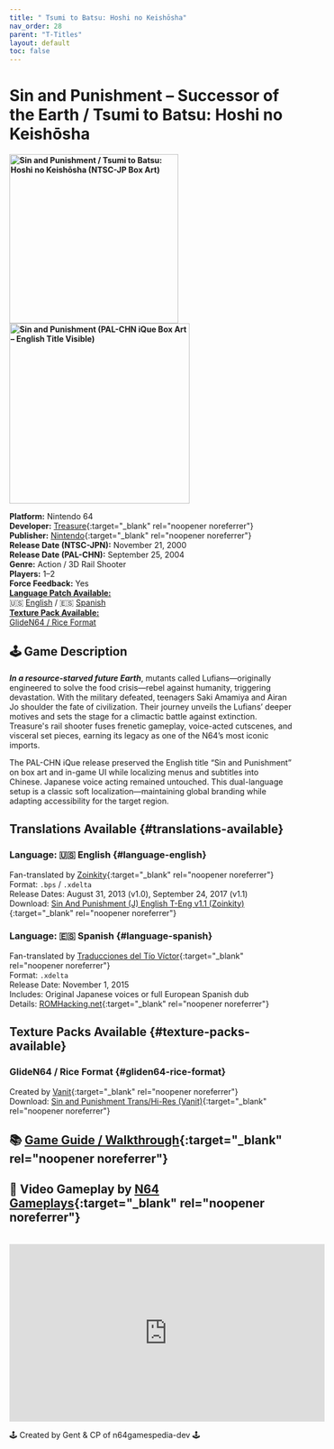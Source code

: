 ```yaml
---
title: " Tsumi to Batsu: Hoshi no Keishōsha"
nav_order: 28
parent: "T-Titles"
layout: default
toc: false
---
```


# Sin and Punishment – Successor of the Earth  / Tsumi to Batsu: Hoshi no Keishōsha

<b>
<img src="https://images.launchbox-app.com/ff42abf1-ef83-48a4-ad46-ded95321a446.jpg" alt="Sin and Punishment / Tsumi to Batsu: Hoshi no Keishōsha (NTSC-JP Box Art)" width="300" />
<img src="https://images.launchbox-app.com/898ff916-4adc-4130-8d91-544d0b813d61.png" alt="Sin and Punishment (PAL-CHN iQue Box Art – English Title Visible)" width="320" />
</b>

**Platform:** Nintendo 64  
**Developer:** [Treasure](https://en.wikipedia.org/wiki/Treasure_(company)){:target="_blank" rel="noopener noreferrer"}  
**Publisher:** [Nintendo](https://en.wikipedia.org/wiki/Nintendo){:target="_blank" rel="noopener noreferrer"}  
**Release Date (NTSC-JPN):** November 21, 2000  
**Release Date (PAL-CHN):** September 25, 2004  
**Genre:** Action / 3D Rail Shooter  
**Players:** 1–2  
**Force Feedback:** Yes  
[**Language Patch Available:**](#translations-available)<br>
🇺🇸 [English](#language-english) / 🇪🇸 [Spanish](#language-spanish)<br>
[**Texture Pack Available:**](#texture-packs-available)<br>
[GlideN64 / Rice Format](#gliden64-rice-format)

## 🕹️ Game Description  
<em><strong>In a resource-starved future Earth</strong></em>, mutants called Lufians—originally engineered to solve the food crisis—rebel against humanity, triggering devastation. With the military defeated, teenagers Saki Amamiya and Airan Jo shoulder the fate of civilization. Their journey unveils the Lufians’ deeper motives and sets the stage for a climactic battle against extinction. Treasure's rail shooter fuses frenetic gameplay, voice-acted cutscenes, and visceral set pieces, earning its legacy as one of the N64’s most iconic imports.

The PAL-CHN iQue release preserved the English title “Sin and Punishment” on box art and in-game UI while localizing menus and subtitles into Chinese. Japanese voice acting remained untouched. This dual-language setup is a classic soft localization—maintaining global branding while adapting accessibility for the target region.

## Translations Available {#translations-available}  
### Language: 🇺🇸 English {#language-english}  
Fan-translated by [Zoinkity](https://www.romhacking.net/community/803/){:target="_blank" rel="noopener noreferrer"}  
Format: `.bps` / `.xdelta`  
Release Dates: August 31, 2013 (v1.0), September 24, 2017 (v1.1)  
Download: [Sin And Punishment (J) English T-Eng v1.1 (Zoinkity)](https://www.n64gamespedia.com/wp-content/uploads/2025/08/Tsumi-to-Batsu-1.1.zip){:target="_blank" rel="noopener noreferrer"}

### Language: 🇪🇸 Spanish {#language-spanish}  
Fan-translated by [Traducciones del Tío Víctor](https://www.romhacking.net/community/1617/){:target="_blank" rel="noopener noreferrer"}  
Format: `.xdelta`  
Release Date: November 1, 2015  
Includes: Original Japanese voices or full European Spanish dub  
Details: [ROMHacking.net](https://www.romhacking.net/translations/2501/){:target="_blank" rel="noopener noreferrer"}

## Texture Packs Available {#texture-packs-available}  
### GlideN64 / Rice Format {#gliden64-rice-format}  
Created by [Vanit](http://www.emutalk.net/members/27265-Vanit){:target="_blank" rel="noopener noreferrer"}  
Download: [Sin and Punishment Trans/Hi-Res (Vanit)](https://www.n64textures.com/downloads/#Sin%20and%20Punishment%20Trans/Hi-Res){:target="_blank" rel="noopener noreferrer"}

## 📚 [Game Guide / Walkthrough](https://gamefaqs.gamespot.com/n64/366184-sin-and-punishment/faqs/14085){:target="_blank" rel="noopener noreferrer"}

## 🎥 Video Gameplay by [N64 Gameplays](https://www.youtube.com/@N64Gameplays){:target="_blank" rel="noopener noreferrer"}  
<br />  
<iframe width="560" height="315" src="https://www.youtube.com/embed/RvP3_SzpNpM" title="Sin and Punishment Gameplay – N64 Gameplays" frameborder="0" allowfullscreen></iframe>

🕹️ Created by Gent & CP of n64gamespedia-dev 🕹️

<!-- Vault Format: n64gamespedia-dev -->
<!-- Protocol Source: _vault-specs/format-protocol.md -->
